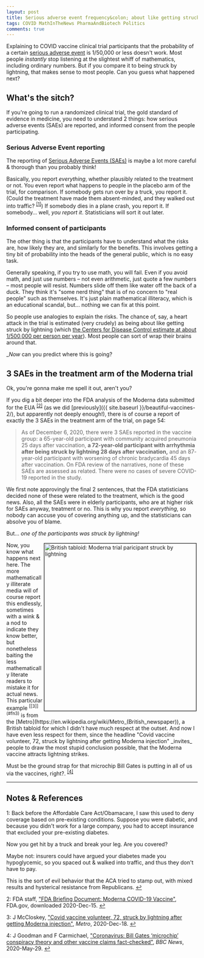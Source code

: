 ```yaml
---
layout: post
title: Serious adverse event frequency&colon; about like getting struck by lightning?
tags: COVID MathInTheNews PharmaAndBiotech Politics
comments: true
---
```


Explaining to COVID vaccine clinical trial participants that the probability of a certain
[serious adverse event](https://en.wikipedia.org/wiki/Serious_adverse_event) 
is 1/50,000 or less doesn't work.  Most people _instantly_ stop listening at the slightest
whiff of mathematics, including ordinary numbers.  But if you compare it to being struck
by lightning, that makes sense to most people.  Can you guess what happened next?  


## What's the sitch?  

If you're going to run a randomized clinical trial, the gold standard of evidence in
medicine, you need to understand 2 things: how serious adverse events (SAEs) are reported,
and informed consent from the people participating.  

### Serious Adverse Event reporting

The reporting of 
[Serious Adverse Events (SAEs)](https://en.wikipedia.org/wiki/Serious_adverse_event)
is maybe a lot more careful &amp; thorough than you probably think!  

Basically, you report _everything_, whether plausibly related to the treatment or not.
You even report what happens to people in the placebo arm of the trial, for comparison.
If somebody gets run over by a truck, you report it.  (Could the treatment have made them
absent-minded, and they walked out into traffic? <sup id="fn1a">[[1]](#fn1)</sup>)
If somebody dies in a plane crash, you report it.  If somebody&hellip; well, _you report
it_.  Statisticians will sort it out later.  

### Informed consent of participants  

The other thing is that the participants have to understand what the risks are, how likely
they are, and similarly for the benefits.  This involves getting a tiny bit of probability
into the heads of the general public, which is no easy task.  

Generally speaking, if you try to use math, you will fail.  Even if you avoid math, and
just use numbers &ndash; not even arithmetic, just quote a few numbers &ndash; most people
will resist.  Numbers slide off them like water off the back of a duck.  They think it's
"some nerd thing" that is of no concern to "real people" such as themselves.  It's just plain
mathematical illiteracy, which is an educational scandal, but&hellip; nothing we can fix
at this point.  

So people use analogies to explain the risks.  The chance of, say, a heart attack in the
trial is estimated (very crudely) as being about like getting struck by lightning (which
[the Centers for Disease Control estimate at about 1/500,000 per person per year](https://www.cdc.gov/disasters/lightning/victimdata.html)).
Most people can sort of wrap their brains around that.  

__Now_ can you predict where this is going?  


## 3 SAEs in the treatment arm of the Moderna trial  

Ok, you're gonna make me spell it out, aren't you?  

If you dig a bit deeper into the FDA analysis of
the Moderna data submitted for the EUA <sup id="fn2a">[[2]](#fn2)</sup>
(as we did [previously]({{ site.baseurl }}/beautiful-vaccines-2/), but apparently not
deeply enough!), there is of course a report of exactly the 3 SAEs in the treatment arm of
the trial, on page 54:

> As of December 6, 2020, there were 3 SAEs reported in the vaccine group: a 65-year-old participant with community acquired pneumonia 25 days after vaccination, __a 72-year-old participant with arrhythmia after being struck by lightning 28 days after vaccination,__ and an 87- year-old participant with worsening of chronic bradycardia 45 days after vaccination. On FDA review of the narratives, none of these SAEs are assessed as related. There were no cases of severe COVID-19 reported in the study.  

We first note approvingly the final 2 sentences, that the FDA statisticians decided none of
these were related to the treatment, which is the good news.  Also, all the SAEs were in
elderly participants, who are at higher risk for SAEs anyway, treatment or no.  This is
why you report _everything_, so nobody can accuse you of covering anything up, and the
statisticians can absolve you of blame.  

But&hellip; _one of the participants was struck by lightning!_  

<img src="{{ site.baseurl }}/images/2020-12-30-moderna-struck-by-lightning-tabloid.jpg" width="400" height="440" alt="British tabloid: Moderna trial paricipant struck by lightning" title="British tabloid: Moderna trial paricipant struck by lightning" style="float: right; margin: 3px 3px 3px 3px; border: 1px solid #000000;"/>
Now, you know what happens next here.  The more mathematically illiterate media will of course
report this endlessly, sometimes with a wink &amp; a nod to indicate they know better, but
nonetheless baiting the less mathematically literate readers to mistake it for actual news.
This particular example <sup id="fn3a">[[3]](#fn3)</sup> is from the 
[Metro](https://en.wikipedia.org/wiki/Metro_(British_newspaper)), 
a British tabloid for which I didn't have much respect at the outset.  And now I have even
less respect for them, since the headline "Covid vaccine volunteer, 72, struck by
lightning after getting Moderna injection" _invites_ people to draw the most stupid
conclusion possible, that the Moderna vaccine attracts lightning strikes.  

Must be the ground strap for that microchip Bill Gates is putting in all of us via the
vaccines, right?. <sup id="fn4a">[[4]](#fn4)</sup>

---

## Notes &amp; References  
<!--
<sup id="fn1a">[[1]](#fn1)</sup>
<a id="fn1">1</a>: [↩](#fn1a)  
-->

<a id="fn1">1</a>: Back before the Affordable Care Act/Obamacare, I saw this used to deny
coverage based on pre-existing conditions.  Suppose you were diabetic, and because you didn't
work for a large company, you had to accept insurance that excluded your pre-existing
diabetes.  

Now you get hit by a truck and break your leg.  Are you covered?  

Maybe not: insurers could have argued your diabetes made you hypoglycemic, so you spaced
out &amp; walked into traffic, and thus they don't have to pay.  

This is the sort of evil behavior that the ACA tried to stamp out, with mixed results and
hysterical resistance from Republicans. [↩](#fn1a)  

<a id="fn2">2</a>: FDA staff, ["FDA Briefing Document: Moderna COVID-19 Vaccine"](https://www.fda.gov/media/144434/download), FDA.gov, downloaded 2020-Dec-15. [↩](#fn2a)  

<a id="fn3">3</a>: J McCloskey, ["Covid vaccine volunteer, 72, struck by lightning after getting Moderna injection"](https://metro.co.uk/2020/12/18/covid-vaccine-volunteer-struck-by-lightning-after-moderna-injection-13774498/), _Metro_, 2020-Dec-18.  [↩](#fn3a)  

<a id="fn4">4</a>: J Goodman and F Carmichael, ["Coronavirus: Bill Gates ‘microchip’ conspiracy theory and other vaccine claims fact-checked"](https://www.bbc.com/news/52847648), _BBC News_, 2020-May-29. [↩](#fn4a)  
